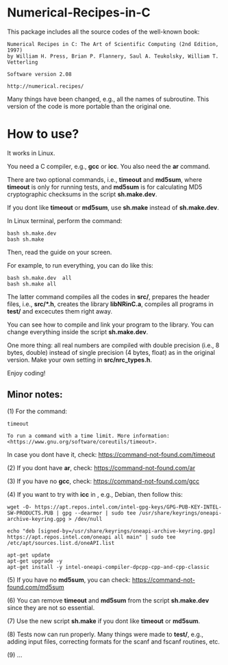 # Numerical-Recipes-in-C

This package includes all the source codes of the well-known book:

    Numerical Recipes in C: The Art of Scientific Computing (2nd Edition, 1997)
    by William H. Press, Brian P. Flannery, Saul A. Teukolsky, William T. Vetterling
    
    Software version 2.08
    
    http://numerical.recipes/

Many things have been changed, e.g., all the names of subroutine. This version of the code is more portable than the original one.

# How to use? 

It works in Linux. 

You need a C compiler, e.g., **gcc** or **icc**. You also need the **ar** command.

There are two optional commands, i.e., **timeout** and **md5sum**, where **timeout** is only for running tests, and **md5sum** is for calculating MD5 cryptographic checksums in the script **sh.make.dev**.

If you dont like **timeout** or **md5sum**, use **sh.make** instead of **sh.make.dev**.

In Linux terminal, perform the command:

    bash sh.make.dev
    bash sh.make

Then, read the guide on your screen. 

For example, to run everything, you can do like this:

    bash sh.make.dev  all 
    bash sh.make all 

The latter command compiles all the codes in **src/**, prepares the header files, i.e., **src/\*.h**, creates the library **libNRinC.a**, compiles all programs in **test/** and excecutes them right away. 

You can see how to compile and link your program to the library. You can change everything inside the script **sh.make.dev**.

One more thing: all real numbers are compiled with double precision (i.e., 8 bytes, double) instead of single precision (4 bytes, float) as in the original version. Make your own setting in **src/nrc_types.h**.

Enjoy coding!

Minor notes:
-------------

(1) For the command:

    timeout

    To run a command with a time limit. More information: <https://www.gnu.org/software/coreutils/timeout>. 

In case you dont have it, check:
    https://command-not-found.com/timeout

(2) If you dont have **ar**, check: 
    https://command-not-found.com/ar
    
(3) If you have no **gcc**, check: 
    https://command-not-found.com/gcc

(4) If you want to try with **icc** in , e.g., Debian, then follow this:

    wget -O- https://apt.repos.intel.com/intel-gpg-keys/GPG-PUB-KEY-INTEL-SW-PRODUCTS.PUB | gpg --dearmor | sudo tee /usr/share/keyrings/oneapi-archive-keyring.gpg > /dev/null

    echo "deb [signed-by=/usr/share/keyrings/oneapi-archive-keyring.gpg] https://apt.repos.intel.com/oneapi all main" | sudo tee /etc/apt/sources.list.d/oneAPI.list

    apt-get update 
    apt-get upgrade -y 
    apt-get install -y intel-oneapi-compiler-dpcpp-cpp-and-cpp-classic

(5) If you have no **md5sum**, you can check: 
    https://command-not-found.com/md5sum
    
(6) You can remove **timeout** and **md5sum** from the script **sh.make.dev** since they are not so essential.

(7) Use the new script **sh.make** if you dont like **timeout** or **md5sum**. 

(8) Tests now can run properly. Many things were made to **test/**, e.g., adding input files, correcting formats for the scanf and fscanf routines, etc.

(9) ...
